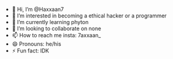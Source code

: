 - 👋 Hi, I’m @Haxxaan7
- 👀 I’m interested in becoming a ethical hacker or a programmer
- 🌱 I’m currently learning phyton
- 💞️ I’m looking to collaborate on none
- 📫 How to reach me insta: 7axxaan_
- 😄 Pronouns: he/his
- ⚡ Fun fact: IDK

<!---
Haxxaan7/Haxxaan7 is a ✨ special ✨ repository because its `README.md` (this file) appears on your GitHub profile.
You can click the Preview link to take a look at your changes.
--->

